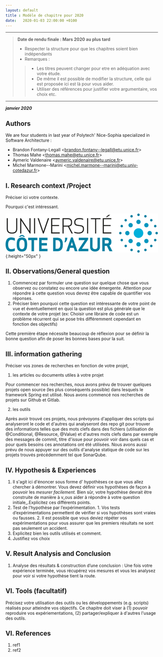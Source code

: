 ```yaml
---
layout: default
title : Modèle de chapitre pour 2020
date:   2020-01-03 22:00:00 +0100
---
```


---

> **Date de rendu finale : Mars 2020 au plus tard**
> - Respecter la structure pour que les chapitres soient bien indépendants
> - Remarques :
>>    - Les titres peuvent changer pour etre en adéquation avec votre étude.
>>    - De même il est possible de modifier la structure, celle qui est proposée ici est là pour vous aider.
>>    - Utiliser des références pour justifier votre argumentaire, vos choix etc.

---

**_janvier 2020_**

## Authors

We are four students in last year of Polytech' Nice-Sophia specialized in Software Architecture :

* Brandon Fontany-Legall &lt;brandon.fontany--legall@etu.unice.fr&gt;
* Thomas Mahe &lt;thomas.mahe@etu.unice.fr&gt;
* Aymeric Valdenaire &lt;aymeric.valdenaire@etu.unice.fr&gt;
* Michel Marmone--Marini &lt;michel.marmone--marini@etu.univ-cotedazur.fr&gt;

## I. Research context /Project

Préciser ici votre contexte.

Pourquoi c'est intéressant.

![Figure 1: Logo UCA](../assets/model/UCAlogoQlarge.png){:height="50px" }


## II. Observations/General question

1. Commencez par formuler une question sur quelque chose que vous observez ou constatez ou encore une idée émergente. Attention pour répondre à cette question vous devrez être capable de quantifier vos réponses.
2. Préciser bien pourquoi cette question est intéressante de votre point de vue et éventuellement en quoi la question est plus générale que le contexte de votre projet \(ex: Choisir une libraire de code est un problème récurrent qui se pose très différemment cependant en fonction des objectifs\)

Cette première étape nécessite beaucoup de réflexion pour se définir la bonne question afin de poser les bonnes bases pour la suit.

## III. information gathering

Préciser vos zones de recherches en fonction de votre projet,

1. les articles ou documents utiles à votre projet

Pour commencer nos recherches, nous avons prévu de trouver quelques projets open source (les plus conséquents possible) dans lesquels le framework Spring est utilisé. Nous avons commencé nos recherches de projets sur Github et Gitlab.

2. les outils

 Après avoir trouvé ces projets, nous prévoyons d'appliquer des scripts qui analyseront le code et d'autres qui analyseront des repo git pour trouver des informations telles que des mots clefs dans des fichiers (utilisation de @Conditional, @Resource, @Value) et d'autres mots clefs dans par exemple des messages de commit, titre d'issue pour pouvoir voir dans quels cas et pour quels besoins ces annotations ont été utilisées.
 Nous avons aussi prévu de nous appuyer sur des outils d'analyse statique de code sur les projets trouvés précédemment tel que SonarQube.
 
## IV. Hypothesis & Experiences

1. Il s'agit ici d'énoncer sous forme d' hypothèses ce que vous allez chercher à démontrer. Vous devez définir vos hypothèses de façon à pouvoir les _mesurer facilement._ Bien sûr, votre hypothèse devrait être construite de manière à v_ous aider à répondre à votre question initiale_.Explicitez ces différents points.
2. Test de l’hypothèse par l’expérimentation. 1. Vos tests d’expérimentations permettent de vérifier si vos hypothèses sont vraies ou fausses. 2. Il est possible que vous deviez répéter vos expérimentations pour vous assurer que les premiers résultats ne sont pas seulement un accident.
3. Explicitez bien les outils utilisés et comment.
4. Justifiez vos choix

## V. Result Analysis and Conclusion

1. Analyse des résultats & construction d’une conclusion : Une fois votre expérience terminée, vous récupérez vos mesures et vous les analysez pour voir si votre hypothèse tient la route. 

## VI. Tools \(facultatif\)

Précisez votre utilisation des outils ou les développements \(e.g. scripts\) réalisés pour atteindre vos objectifs. Ce chapitre doit viser à \(1\) pouvoir reproduire vos expériementations, \(2\) partager/expliquer à d'autres l'usage des outils.

## VI. References

1. ref1
1. ref2
